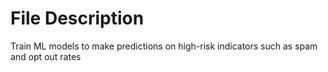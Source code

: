# File Description

Train ML models to make predictions on high-risk indicators such as spam and opt out rates
